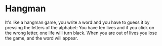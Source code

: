 # Hangman
It's like a hangman game, you write a word and you have to guess it by pressing the letters of the alphabet:
 You have ten lives and if you click on the wrong letter, one life will turn black.
 When you are out of lives you lose the game, and the word will appear.
